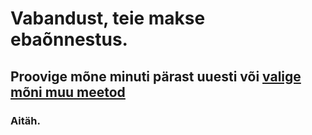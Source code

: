 # Vabandust, teie makse ebaõnnestus. 
## Proovige mõne minuti pärast uuesti või [valige mõni muu meetod](https://www.gojewish.eu/et/donate/)
### Aitäh.